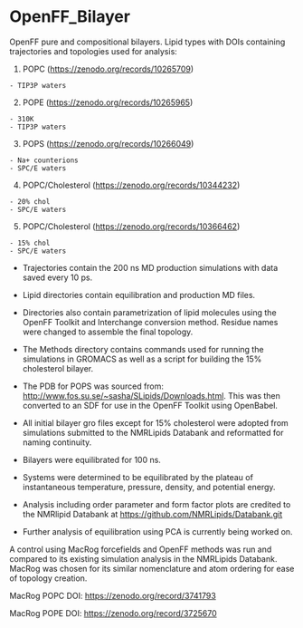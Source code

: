 # OpenFF_Bilayer

OpenFF pure and compositional bilayers.
  Lipid types with DOIs containing trajectories and topologies used for analysis:
  1. POPC (https://zenodo.org/records/10265709)

    - TIP3P waters
  2. POPE (https://zenodo.org/records/10265965)

    - 310K
    - TIP3P waters
  3. POPS (https://zenodo.org/records/10266049)

    - Na+ counterions
    - SPC/E waters
  4. POPC/Cholesterol (https://zenodo.org/records/10344232)

    - 20% chol
    - SPC/E waters
  5. POPC/Cholesterol (https://zenodo.org/records/10366462)

    - 15% chol
    - SPC/E waters

  - Trajectories contain the 200 ns MD production simulations with data saved every 10 ps.
  - Lipid directories contain equilibration and production MD files.
  - Directories also contain parametrization of lipid molecules using the OpenFF Toolkit and Interchange conversion method. Residue names were changed to assemble the final topology.
  - The Methods directory contains commands used for running the simulations in GROMACS as well as a script for building the 15% cholesterol bilayer.

  - The PDB for POPS was sourced from: http://www.fos.su.se/~sasha/SLipids/Downloads.html. This was then converted to an SDF for use in the OpenFF Toolkit using OpenBabel.
  - All initial bilayer gro files except for 15% cholesterol were adopted from simulations submitted to the NMRLipids Databank and reformatted for naming continuity.
  - Bilayers were equilibrated for 100 ns.
  - Systems were determined to be equilibrated by the plateau of instantaneous temperature, pressure, density, and potential energy.
  - Analysis including order parameter and form factor plots are credited to the NMRlipid Databank at https://github.com/NMRLipids/Databank.git
  - Further analysis of equilibration using PCA is currently being worked on.

A control using MacRog forcefields and OpenFF methods was run and compared to its existing simulation analysis in the NMRLipids Databank. MacRog was chosen for its similar nomenclature and atom ordering for ease of topology creation.

MacRog POPC DOI: https://zenodo.org/record/3741793

MacRog POPE DOI: https://zenodo.org/record/3725670
